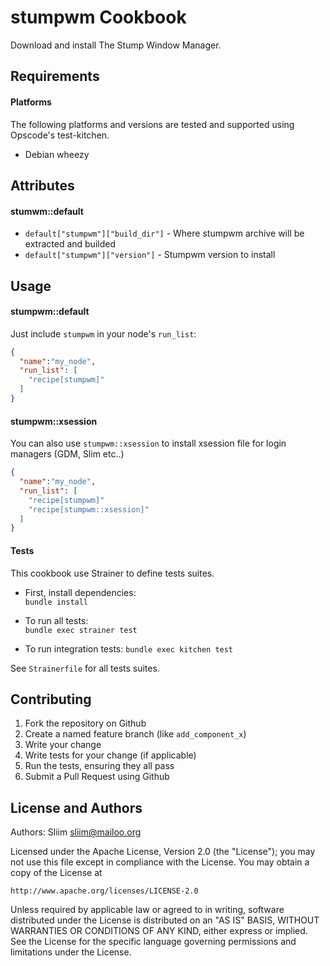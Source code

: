 stumpwm Cookbook
================
Download and install The Stump Window Manager.

Requirements
------------
#### Platforms
The following platforms and versions are tested and supported using Opscode's test-kitchen.
- Debian wheezy

Attributes
----------
#### stumwm::default
* `default["stumpwm"]["build_dir"]` - Where stumpwm archive will be extracted and builded
* `default["stumpwm"]["version"]` - Stumpwm version to install

Usage
-----
#### stumpwm::default
Just include `stumpwm` in your node's `run_list`:

```json
{
  "name":"my_node",
  "run_list": [
    "recipe[stumpwm]"
  ]
}
```

#### stumpwm::xsession
You can also use `stumpwm::xsession` to install xsession file for login managers (GDM, Slim etc..)

```json
{
  "name":"my_node",
  "run_list": [
    "recipe[stumpwm]"
    "recipe[stumpwm::xsession]"
  ]
}
```

#### Tests
This cookbook use Strainer to define tests suites.

- First, install dependencies:  
`bundle install`  

- To run all tests:  
`bundle exec strainer test`

- To run integration tests:
`bundle exec kitchen test`

See `Strainerfile` for all tests suites.

Contributing
------------
1. Fork the repository on Github
2. Create a named feature branch (like `add_component_x`)
3. Write your change
4. Write tests for your change (if applicable)
5. Run the tests, ensuring they all pass
6. Submit a Pull Request using Github

License and Authors
-------------------
Authors: Sliim <sliim@mailoo.org> 

Licensed under the Apache License, Version 2.0 (the "License"); you may not use this file except in compliance with the License. You may obtain a copy of the License at

    http://www.apache.org/licenses/LICENSE-2.0

Unless required by applicable law or agreed to in writing, software distributed under the License is distributed on an "AS IS" BASIS, WITHOUT WARRANTIES OR CONDITIONS OF ANY KIND, either express or implied. See the License for the specific language governing permissions and limitations under the License.
